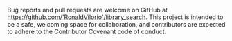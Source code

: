 Bug reports and pull requests are welcome on GitHub at https://github.com/'RonaldVilorio'/library_search. This project is intended to be a safe, welcoming space for collaboration, and contributors are expected to adhere to the Contributor Covenant code of conduct.

